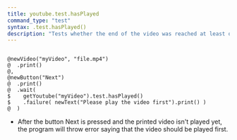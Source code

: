 ```yaml
---
title: youtube.test.hasPlayed
command_type: "test"
syntax: .test.hasPlayed()
description: "Tests whether the end of the video was reached at least once. Note that the video need not have *fully* played, if the position was manually set before reaching the end."
---
```


<!--more-->

<pre><code class="language-diff-javascript diff-highlight try-true">
@newVideo("myVideo", "file.mp4")
@  .print()
@,
@newButton("Next")
@  .print()
@  .wait(
$    getYoutube("myVideo").test.hasPlayed()
$    .failure( newText("Please play the video first").print() )
@  )
</code></pre>

+ After the button Next is pressed and the printed video isn't played yet, the program will throw error saying that the video should be played first.	
